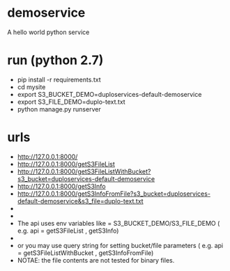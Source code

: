# demoservice
A hello world python service

# run (python 2.7)
* pip install -r requirements.txt
* cd mysite
* export S3_BUCKET_DEMO=duploservices-default-demoservice
* export S3_FILE_DEMO=duplo-text.txt
* python manage.py runserver

# urls
* http://127.0.0.1:8000/
* http://127.0.0.1:8000/getS3FileList
* http://127.0.0.1:8000/getS3FileListWithBucket?s3_bucket=duploservices-default-demoservice
* http://127.0.0.1:8000/getS3Info
* http://127.0.0.1:8000/getS3InfoFromFile?s3_bucket=duploservices-default-demoservice&s3_file=duplo-text.txt
*
*
* The api uses env variables like = S3_BUCKET_DEMO/S3_FILE_DEMO  ( e.g. api = getS3FileList , getS3Info)
*
* or you may use query string for setting bucket/file parameters ( e.g. api = getS3FileListWithBucket , getS3InfoFromFile)
* NOTAE: the file contents are not tested for binary files.



